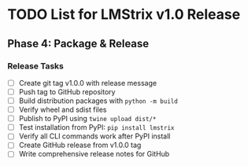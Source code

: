 # TODO List for LMStrix v1.0 Release

## Phase 4: Package & Release

### Release Tasks

- [ ] Create git tag v1.0.0 with release message
- [ ] Push tag to GitHub repository
- [ ] Build distribution packages with `python -m build`
- [ ] Verify wheel and sdist files
- [ ] Publish to PyPI using `twine upload dist/*`
- [ ] Test installation from PyPI: `pip install lmstrix`
- [ ] Verify all CLI commands work after PyPI install
- [ ] Create GitHub release from v1.0.0 tag
- [ ] Write comprehensive release notes for GitHub